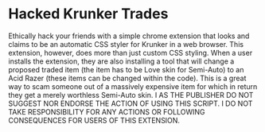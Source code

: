 # Hacked Krunker Trades
Ethically hack your friends with a simple chrome extension that looks and claims to be an automatic CSS styler for Krunker in a web browser. This extension, however, does more than just custom CSS styling. When a user installs the extension, they are also installing a tool that will change a proposed traded item (the item has to be Love skin for Semi-Auto) to an Acid Razer (these items can be changed within the code). This is a great way to scam someone out of a massively expensive item for which in return they get a merely worthless Semi-Auto skin. I AS THE PUBLISHER DO NOT SUGGEST NOR ENDORSE THE ACTION OF USING THIS SCRIPT. I DO NOT TAKE RESPONSIBILITY FOR ANY ACTIONS OR FOLLOWING CONSEQUENCES FOR USERS OF THIS EXTENSION.
